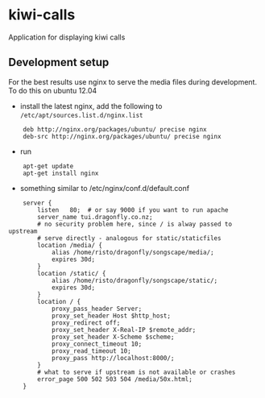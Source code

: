 kiwi-calls
==========

Application for displaying kiwi calls


## Development setup

For the best results use nginx to serve the media files during development. To do this on ubuntu 12.04

- install the latest nginx, add the following to `/etc/apt/sources.list.d/nginx.list`
```  
    deb http://nginx.org/packages/ubuntu/ precise nginx
    deb-src http://nginx.org/packages/ubuntu/ precise nginx
```

- run
```
    apt-get update
    apt-get install nginx
```    

- something similar to /etc/nginx/conf.d/default.conf
```
    server {
        listen   80;  # or say 9000 if you want to run apache
        server_name tui.dragonfly.co.nz;
        # no security problem here, since / is alway passed to upstream
        # serve directly - analogous for static/staticfiles
        location /media/ {
    	    alias /home/risto/dragonfly/songscape/media/;
    	    expires 30d;
        }
        location /static/ {
    	    alias /home/risto/dragonfly/songscape/static/;
    	    expires 30d;
        }
        location / {
            proxy_pass_header Server;
            proxy_set_header Host $http_host;
            proxy_redirect off;
            proxy_set_header X-Real-IP $remote_addr;
            proxy_set_header X-Scheme $scheme;
            proxy_connect_timeout 10;
            proxy_read_timeout 10;
            proxy_pass http://localhost:8000/;
        }
        # what to serve if upstream is not available or crashes
        error_page 500 502 503 504 /media/50x.html;
    }
```
